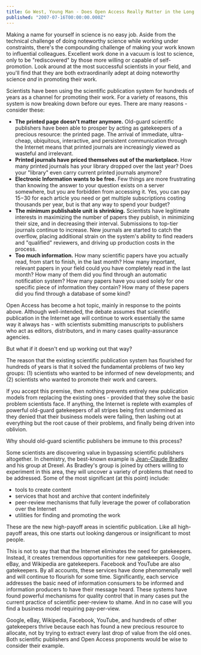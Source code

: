 ```yaml
---
title: Go West, Young Man - Does Open Access Really Matter in the Long Run?
published: "2007-07-16T00:00:00.000Z"
---
```


Making a name for yourself in science is no easy job. Aside from the technical challenge of doing noteworthy science while working under constraints, there's the compounding challenge of making your work known to influential colleagues. Excellent work done in a vacuum is lost to science, only to be "rediscovered" by those more willing or capable of self-promotion. Look around at the most successful scientists in your field, and you'll find that they are both extraordinarily adept at doing noteworthy science *and* in promoting their work.

Scientists have been using the scientific publication system for hundreds of years as a channel for promoting their work. For a variety of reasons, this system is now breaking down before our eyes. There are many reasons - consider these:

-  **The printed page doesn't matter anymore.** Old-guard scientific publishers have been able to prosper by acting as gatekeepers of a precious resource: the printed page. The arrival of immediate, ultra-cheap, ubiquitous, interactive, and persistent communication through the Internet means that printed journals are increasingly viewed as wasteful and irrelevant.
-  **Printed journals have priced themselves out of the marketplace.** How many printed journals has your library dropped over the last year? Does your "library" even carry current printed journals anymore?
-  **Electronic Information wants to be free.** Few things are more frustrating than knowing the answer to your question exists on a server somewhere, but you are forbidden from accessing it. Yes, you can pay $15-$30 for each article you need or get multiple subscriptions costing thousands per year, but is that any way to spend your budget?
- **The minimum publishable unit is shrinking.** Scientists have legitimate interests in maximizing the number of papers they publish, in minimizing their size, and in decreasing their interval. Submissions to top-tier journals continue to increase. New journals are started to catch the overflow, placing additional strain on the system's ability to find readers and "qualified" reviewers, and driving up production costs in the process.
-  **Too much information.** How many scientific papers have you actually read, from start to finish, in the last month? How many important, relevant papers in your field could you have completely read in the last month?  How many of them did you find through an automatic notification system? How many papers have you used solely for one specific piece of information they contain? How many of these papers did you find through a database of some kind?

Open Access has become a hot topic, mainly in response to the points above. Although well-intended, the debate assumes that scientific publication in the Internet age will continue to work essentially the same way it always has - with scientists submitting manuscripts to publishers who act as editors, distributors, and in many cases quality-assurance agencies.

But what if it doesn't end up working out that way?

The reason that the existing scientific publication system has flourished for hundreds of years is that it solved the fundamental problems of two key groups: (1) scientists who wanted to be informed of new developments; and (2) scientists who wanted to promote their work and careers.

If you accept this premise, then nothing prevents entirely new publication models from replacing the existing ones - provided that they solve the basic problem scientists face. If anything, the Internet is replete with examples of powerful old-guard gatekeepers of all stripes being first undermined as they denied that their business models were failing, then lashing out at everything but the root cause of their problems, and finally being driven into oblivion.

Why should old-guard scientific publishers be immune to this process?

Some scientists are discovering value in bypassing scientific publishers altogether. In chemistry, the best-known example is [Jean-Claude Bradley](http://usefulchem.blogspot.com/) and his group at Drexel. As Bradley's group is joined by others willing to experiment in this area, they will uncover a variety of problems that need to be addressed. Some of the most significant (at this point) include:

-  tools to create content
-  services that host and archive that content indefinitely
-  peer-review mechanisms that fully leverage the power of collaboration over the Internet
-  utilities for finding and promoting the work

These are the new high-payoff areas in scientific publication. Like all high-payoff areas, this one starts out looking dangerous or insignificant to most people.

This is not to say that that the Internet eliminates the need for gatekeepers. Instead, it creates tremendous opportunities for new gatekeepers. Google, eBay, and Wikipedia are gatekeepers. Facebook and YouTube are also gatekeepers. By all accounts, these services have done phenomenally well and will continue to flourish for some time. Significantly, each service addresses the basic need of information consumers to be informed and information producers to have their message heard. These systems have found powerful mechanisms for quality control that in many cases put the current practice of scientific peer-review to shame. And in no case will you find a business model requiring pay-per-view.

Google, eBay, Wikipedia, Facebook, YouTube, and hundreds of other gatekeepers thrive because each has found a new precious resource to allocate, not by trying to extract every last drop of value from the old ones. Both scientific publishers and Open Access proponents would be wise to consider their example.